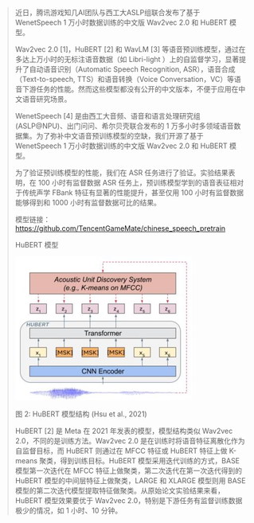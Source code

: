 > 近日，腾讯游戏知几AI团队与西工大ASLP组联合发布了基于 WenetSpeech 1 万小时数据训练的中文版 Wav2vec 2.0 和 HuBERT 模型。
>
> Wav2vec 2.0 [1]，HuBERT [2] 和 WavLM [3] 等语音预训练模型，通过在多达上万小时的无标注语音数据（如 Libri-light ）上的自监督学习，显著提升了自动语音识别（Automatic Speech Recognition, ASR），语音合成（Text-to-speech, TTS）和语音转换（Voice Conversation，VC）等语音下游任务的性能。然而这些模型都没有公开的中文版本，不便于应用在中文语音研究场景。
>
> WenetSpeech [4] 是由西工大音频、语音和语言处理研究组 (ASLP@NPU)、出门问问、希尔贝壳联合发布的 1 万多小时多领域语音数据集。为了弥补中文语音预训练模型的空缺，我们开源了基于 WenetSpeech 1 万小时数据训练的中文版 Wav2vec 2.0 和 HuBERT 模型。
>
> 为了验证预训练模型的性能，我们在 ASR 任务进行了验证。实验结果表明，在 100 小时有监督数据 ASR 任务上，预训练模型学到的语音表征相对于传统声学 FBank 特征有显著的性能提升，甚至仅用 100 小时有监督数据能够得到和 1000 小时有监督数据可比的结果。
>
> 模型链接：https://github.com/TencentGameMate/chinese_speech_pretrain
>
> HuBERT 模型
>
> ![img](assets/422.jpg)
>
> 图 2: HuBERT 模型结构 (Hsu et al., 2021)
>
> HuBERT [2] 是 Meta 在 2021 年发表的模型，模型结构类似 Wav2vec 2.0，不同的是训练方法。Wav2vec 2.0 是在训练时将语音特征离散化作为自监督目标，而 HuBERT 则通过在 MFCC 特征或 HuBERT 特征上做 K-means 聚类，得到训练目标。HuBERT 模型采用迭代训练的方式，BASE 模型第一次迭代在 MFCC 特征上做聚类，第二次迭代在第一次迭代得到的 HuBERT 模型的中间层特征上做聚类，LARGE 和 XLARGE 模型则用 BASE 模型的第二次迭代模型提取特征做聚类。从原始论文实验结果来看，HuBERT 模型效果要优于 Wav2vec 2.0，特别是下游任务有监督训练数据极少的情况，如 1 小时、10 分钟。